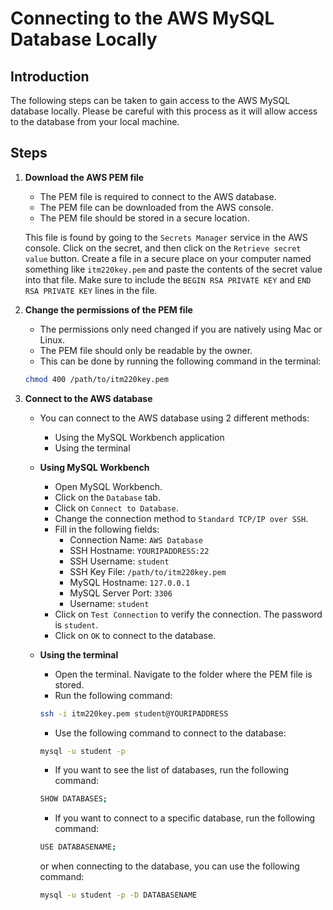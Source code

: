 # Connecting to the AWS MySQL Database Locally

## Introduction
The following steps can be taken to gain access to the AWS MySQL database locally.
Please be careful with this process as it will allow access to the database from your local machine.

## Steps

1. **Download the AWS PEM file**
    - The PEM file is required to connect to the AWS database.
    - The PEM file can be downloaded from the AWS console.
    - The PEM file should be stored in a secure location.

    This file is found by going to the `Secrets Manager` service in the AWS console.
    Click on the secret, and then click on the `Retrieve secret value` button.
    Create a file in a secure place on your computer named something like `itm220key.pem` and paste the contents of the secret value into that file.
    Make sure to include the `BEGIN RSA PRIVATE KEY` and `END RSA PRIVATE KEY` lines in the file.

2. **Change the permissions of the PEM file**
    - The permissions only need changed if you are natively using Mac or Linux.
    - The PEM file should only be readable by the owner.
    - This can be done by running the following command in the terminal:
    ```bash
    chmod 400 /path/to/itm220key.pem
    ```

3. **Connect to the AWS database**
    - You can connect to the AWS database using 2 different methods:
        - Using the MySQL Workbench application
        - Using the terminal

    - **Using MySQL Workbench**
        - Open MySQL Workbench.
        - Click on the `Database` tab.
        - Click on `Connect to Database`.
        - Change the connection method to `Standard TCP/IP over SSH`.
        - Fill in the following fields:
            - Connection Name: `AWS Database`
            - SSH Hostname: `YOURIPADDRESS:22`
            - SSH Username: `student`
            - SSH Key File: `/path/to/itm220key.pem`
            - MySQL Hostname: `127.0.0.1`
            - MySQL Server Port: `3306`
            - Username: `student`
        - Click on `Test Connection` to verify the connection. The password is `student`.
        - Click on `OK` to connect to the database.

    - **Using the terminal**
        - Open the terminal.
        Navigate to the folder where the PEM file is stored.
        - Run the following command:
        ```bash
        ssh -i itm220key.pem student@YOURIPADDRESS
        ```
        - Use the following command to connect to the database:
        ```bash
        mysql -u student -p
        ```
        - If you want to see the list of databases, run the following command:
        ```bash
        SHOW DATABASES;
        ```
        - If you want to connect to a specific database, run the following command:
        ```bash
        USE DATABASENAME;
        ```
        or when connecting to the database, you can use the following command:
        ```bash
        mysql -u student -p -D DATABASENAME
        ```